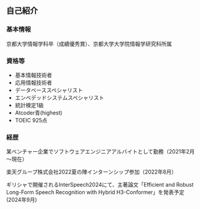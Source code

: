 ## 自己紹介

### 基本情報

京都大学情報学科卒（成績優秀賞）、京都大学大学院情報学研究科所属

### 資格等

- 基本情報技術者
- 応用情報技術者
- データベーススペシャリスト
- エンベデッドシステムスペシャリスト
- 統計検定1級
- Atcoder青(highest)
- TOEIC 925点

### 経歴

某ベンチャー企業でソフトウェアエンジニアアルバイトとして勤務（2021年2月～現在）

楽天グループ株式会社2022夏の陣インターンシップ参加（2022年8月）

ギリシャで開催されるInterSpeech2024にて、主著論文「Efficient and Robust Long-Form Speech Recognition with Hybrid H3-Conformer」を発表予定(2024年9月)



<!--
**mirrormouse/mirrormouse** is a ✨ _special_ ✨ repository because its `README.md` (this file) appears on your GitHub profile.

Here are some ideas to get you started:

- 🔭 I’m currently working on ...
- 🌱 I’m currently learning ...
- 👯 I’m looking to collaborate on ...
- 🤔 I’m looking for help with ...
- 💬 Ask me about ...
- 📫 How to reach me: ...
- 😄 Pronouns: ...
- ⚡ Fun fact: ...
-->
